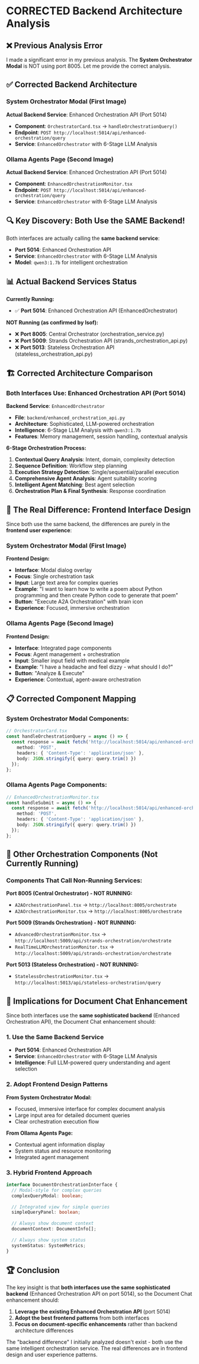 # CORRECTED Backend Architecture Analysis

## ❌ Previous Analysis Error

I made a significant error in my previous analysis. The **System Orchestrator Modal** is NOT using port 8005. Let me provide the correct analysis.

## ✅ Corrected Backend Architecture

### **System Orchestrator Modal (First Image)**
**Actual Backend Service**: Enhanced Orchestration API (Port 5014)
- **Component**: `OrchestratorCard.tsx` → `handleOrchestrationQuery()`
- **Endpoint**: `POST http://localhost:5014/api/enhanced-orchestration/query`
- **Service**: `EnhancedOrchestrator` with 6-Stage LLM Analysis

### **Ollama Agents Page (Second Image)**
**Actual Backend Service**: Enhanced Orchestration API (Port 5014)
- **Component**: `EnhancedOrchestrationMonitor.tsx`
- **Endpoint**: `POST http://localhost:5014/api/enhanced-orchestration/query`
- **Service**: `EnhancedOrchestrator` with 6-Stage LLM Analysis

## 🔍 Key Discovery: Both Use the SAME Backend!

Both interfaces are actually calling the **same backend service**:
- **Port 5014**: Enhanced Orchestration API
- **Service**: `EnhancedOrchestrator` with 6-Stage LLM Analysis
- **Model**: `qwen3:1.7b` for intelligent orchestration

## 📊 Actual Backend Services Status

**Currently Running:**
- ✅ **Port 5014**: Enhanced Orchestration API (EnhancedOrchestrator)

**NOT Running (as confirmed by lsof):**
- ❌ **Port 8005**: Central Orchestrator (orchestration_service.py)
- ❌ **Port 5009**: Strands Orchestration API (strands_orchestration_api.py)
- ❌ **Port 5013**: Stateless Orchestration API (stateless_orchestration_api.py)

## 🏗️ Corrected Architecture Comparison

### **Both Interfaces Use: Enhanced Orchestration API (Port 5014)**

**Backend Service**: `EnhancedOrchestrator`
- **File**: `backend/enhanced_orchestration_api.py`
- **Architecture**: Sophisticated, LLM-powered orchestration
- **Intelligence**: 6-Stage LLM Analysis with `qwen3:1.7b`
- **Features**: Memory management, session handling, contextual analysis

**6-Stage Orchestration Process:**
1. **Contextual Query Analysis**: Intent, domain, complexity detection
2. **Sequence Definition**: Workflow step planning
3. **Execution Strategy Detection**: Single/sequential/parallel execution
4. **Comprehensive Agent Analysis**: Agent suitability scoring
5. **Intelligent Agent Matching**: Best agent selection
6. **Orchestration Plan & Final Synthesis**: Response coordination

## 🎯 The Real Difference: Frontend Interface Design

Since both use the same backend, the differences are purely in the **frontend user experience**:

### **System Orchestrator Modal (First Image)**
**Frontend Design:**
- **Interface**: Modal dialog overlay
- **Focus**: Single orchestration task
- **Input**: Large text area for complex queries
- **Example**: "I want to learn how to write a poem about Python programming and then create Python code to generate that poem"
- **Button**: "Execute A2A Orchestration" with brain icon
- **Experience**: Focused, immersive orchestration

### **Ollama Agents Page (Second Image)**
**Frontend Design:**
- **Interface**: Integrated page components
- **Focus**: Agent management + orchestration
- **Input**: Smaller input field with medical example
- **Example**: "I have a headache and feel dizzy - what should I do?"
- **Button**: "Analyze & Execute"
- **Experience**: Contextual, agent-aware orchestration

## 📋 Corrected Component Mapping

### **System Orchestrator Modal Components:**
```typescript
// OrchestratorCard.tsx
const handleOrchestrationQuery = async () => {
  const response = await fetch('http://localhost:5014/api/enhanced-orchestration/query', {
    method: 'POST',
    headers: { 'Content-Type': 'application/json' },
    body: JSON.stringify({ query: query.trim() })
  });
};
```

### **Ollama Agents Page Components:**
```typescript
// EnhancedOrchestrationMonitor.tsx
const handleSubmit = async () => {
  const response = await fetch('http://localhost:5014/api/enhanced-orchestration/query', {
    method: 'POST',
    headers: { 'Content-Type': 'application/json' },
    body: JSON.stringify({ query: query.trim() })
  });
};
```

## 🔧 Other Orchestration Components (Not Currently Running)

### **Components That Call Non-Running Services:**

**Port 8005 (Central Orchestrator) - NOT RUNNING:**
- `A2AOrchestrationPanel.tsx` → `http://localhost:8005/orchestrate`
- `A2AOrchestrationMonitor.tsx` → `http://localhost:8005/orchestrate`

**Port 5009 (Strands Orchestration) - NOT RUNNING:**
- `AdvancedOrchestrationMonitor.tsx` → `http://localhost:5009/api/strands-orchestration/orchestrate`
- `RealTimeLLMOrchestrationMonitor.tsx` → `http://localhost:5009/api/strands-orchestration/orchestrate`

**Port 5013 (Stateless Orchestration) - NOT RUNNING:**
- `StatelessOrchestrationMonitor.tsx` → `http://localhost:5013/api/stateless-orchestration/query`

## 🎯 Implications for Document Chat Enhancement

Since both interfaces use the **same sophisticated backend** (Enhanced Orchestration API), the Document Chat enhancement should:

### **1. Use the Same Backend Service**
- **Port 5014**: Enhanced Orchestration API
- **Service**: `EnhancedOrchestrator` with 6-Stage LLM Analysis
- **Intelligence**: Full LLM-powered query understanding and agent selection

### **2. Adopt Frontend Design Patterns**
**From System Orchestrator Modal:**
- Focused, immersive interface for complex document analysis
- Large input area for detailed document queries
- Clear orchestration execution flow

**From Ollama Agents Page:**
- Contextual agent information display
- System status and resource monitoring
- Integrated agent management

### **3. Hybrid Frontend Approach**
```typescript
interface DocumentOrchestrationInterface {
  // Modal-style for complex queries
  complexQueryModal: boolean;
  
  // Integrated view for simple queries
  simpleQueryPanel: boolean;
  
  // Always show document context
  documentContext: DocumentInfo[];
  
  // Always show system status
  systemStatus: SystemMetrics;
}
```

## 🏆 Conclusion

The key insight is that **both interfaces use the same sophisticated backend** (Enhanced Orchestration API on port 5014), so the Document Chat enhancement should:

1. **Leverage the existing Enhanced Orchestration API** (port 5014)
2. **Adopt the best frontend patterns** from both interfaces
3. **Focus on document-specific enhancements** rather than backend architecture differences

The "backend difference" I initially analyzed doesn't exist - both use the same intelligent orchestration service. The real differences are in frontend design and user experience patterns.


